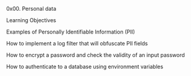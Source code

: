 0x00. Personal data

Learning Objectives

Examples of Personally Identifiable Information (PII)

How to implement a log filter that will obfuscate PII fields

How to encrypt a password and check the validity of an input password

How to authenticate to a database using environment variables
